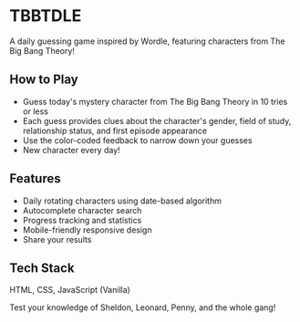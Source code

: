 # TBBTDLE

A daily guessing game inspired by Wordle, featuring characters from The Big Bang Theory!

## How to Play

- Guess today's mystery character from The Big Bang Theory in 10 tries or less
- Each guess provides clues about the character's gender, field of study, relationship status, and first episode appearance
- Use the color-coded feedback to narrow down your guesses
- New character every day!

## Features

- Daily rotating characters using date-based algorithm
- Autocomplete character search
- Progress tracking and statistics
- Mobile-friendly responsive design
- Share your results

## Tech Stack

HTML, CSS, JavaScript (Vanilla)

Test your knowledge of Sheldon, Leonard, Penny, and the whole gang!
